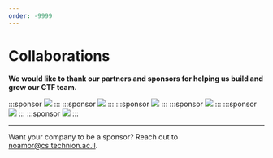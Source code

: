 ```yaml
---
order: -9999
---
```


# Collaborations
**We would like to thank our partners and sponsors for helping us build and grow our CTF team.**

<style>
    .sponsor {
        width: 30%;
        aspect-ratio: 100/40;
        border-radius: 25px;
        background-color: #FFF;
        border: 1px #ccc solid;
        padding: 0px 6% 0px 6%;
        margin: 5px;
        display: inline flex;
    }
    @media (max-width : 600px) {
    .sponsor {
        width: 80%;
        aspect-ratio: 100/40;
        border-radius: 15px;
        padding: 0 10% 0 10%;
    }
    }
</style>
:::sponsor
![]("\files\ieee.jpg")
::: 
:::sponsor
![]("\files\intel.png")
:::
:::sponsor
![]("\files\IEEE-logo_2.png")
:::
:::sponsor
![]("\files\Hiroshi_Fujiwara_Cyber_Security-LOGO.png")
:::
:::sponsor
![]("\files\cyber-lab-logo.jpg")
:::
:::sponsor
![]("\files\Imperva.jpg")
:::

---

Want your company to be a sponsor? Reach out to noamor@cs.technion.ac.il.